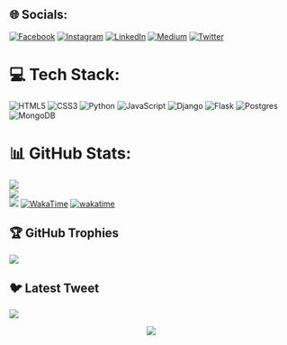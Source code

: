 
## 🌐 Socials:
[![Facebook](https://img.shields.io/badge/Facebook-%231877F2.svg?logo=Facebook&logoColor=white)](https://facebook.com/Nosir0vich) [![Instagram](https://img.shields.io/badge/Instagram-%23E4405F.svg?logo=Instagram&logoColor=white)](https://instagram.com/_mahmudoff.a) [![LinkedIn](https://img.shields.io/badge/LinkedIn-%230077B5.svg?logo=linkedin&logoColor=white)](https://linkedin.com/in/abduazim) [![Medium](https://img.shields.io/badge/Medium-12100E?logo=medium&logoColor=white)](https://medium.com/@abduazim) [![Twitter](https://img.shields.io/badge/Twitter-%231DA1F2.svg?logo=Twitter&logoColor=white)](https://twitter.com/Nosir0vich) 

# 💻 Tech Stack:
![HTML5](https://img.shields.io/badge/html5-%23E34F26.svg?style=for-the-badge&logo=html5&logoColor=white) ![CSS3](https://img.shields.io/badge/css3-%231572B6.svg?style=for-the-badge&logo=css3&logoColor=white) ![Python](https://img.shields.io/badge/python-3670A0?style=for-the-badge&logo=python&logoColor=ffdd54) ![JavaScript](https://img.shields.io/badge/javascript-%23323330.svg?style=for-the-badge&logo=javascript&logoColor=%23F7DF1E) ![Django](https://img.shields.io/badge/django-%23092E20.svg?style=for-the-badge&logo=django&logoColor=white) ![Flask](https://img.shields.io/badge/flask-%23000.svg?style=for-the-badge&logo=flask&logoColor=white) ![Postgres](https://img.shields.io/badge/postgres-%23316192.svg?style=for-the-badge&logo=postgresql&logoColor=white) ![MongoDB](https://img.shields.io/badge/MongoDB-%234ea94b.svg?style=for-the-badge&logo=mongodb&logoColor=white)
# 📊 GitHub Stats:
![](https://github-readme-stats.vercel.app/api?username=AbduazimDev&theme=dark&hide_border=true&include_all_commits=true&count_private=false)<br/>
![](https://github-readme-streak-stats.herokuapp.com/?user=AbduazimDev&theme=dark&hide_border=true)<br/>
![](https://github-readme-stats.vercel.app/api/top-langs/?username=AbduazimDev&theme=dark&hide_border=true&include_all_commits=true&count_private=false&layout=compact)
[![WakaTime](https://wakatime.com/badge/user/AbduazimDev.svg)](https://wakatime.com/@AbduazimDev)
[![wakatime](https://wakatime.com/badge/user/bd5566d9-52e7-4ca7-9b54-fda1a945db00.svg)](https://wakatime.com/@bd5566d9-52e7-4ca7-9b54-fda1a945db00)

## 🏆 GitHub Trophies
![](https://github-profile-trophy.vercel.app/?username=AbduazimDev&theme=radical&no-frame=false&no-bg=true&margin-w=4)

## 🐦 Latest Tweet
<a href="https://github.com/VishwaGauravIn/github-twitter-card-embed"><img src="https://gtce.itsvg.in/api?username=nosir0vich&theme=dark&response=true&border=false&time=true&icon=default"/></a>




<div align="center">
<img src="https://komarev.com/ghpvc/?username=AbduazimDev&&style=flat-square" align="center" />
</div>  
